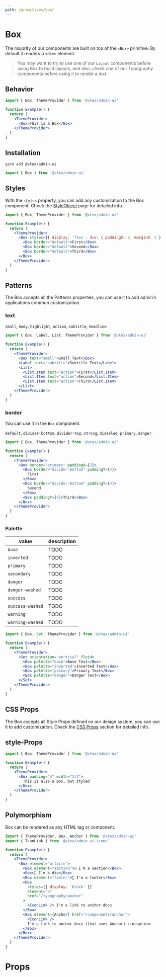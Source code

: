 ```yaml
---
path: /primitives/box/
---
```


# Box

The majority of our components are built on top of the `<Box>` primitive. By default it renders a `<div>` element.

> You may want to try to use one of our `Layout` components before using Box to build layouts, and also, check one of our Typography components before using it to render a text.

## Behavior

```jsx
import { Box, ThemeProvider } from '@vtex/admin-ui'

function Example() {
  return (
    <ThemeProvider>
      <Box>This is a Box</Box>
    </ThemeProvider>
  )
}
```

## Installation

```static
yarn add @vtex/admin-ui
```

```jsx static
import { Box } from '@vtex/admin-ui'
```

## Styles

With the `styles` property, you can add any customization to the Box component. Check the [StyleObject](/theming/style-object) page for detailed info.

```jsx
import { Box, ThemeProvider } from '@vtex/admin-ui'

function Example() {
  return (
    <ThemeProvider>
      <Box styles={{ display: 'flex', div: { paddingX: 2, marginX: 2 } }}>
        <Box border="default">First</Box>
        <Box border="default">Second</Box>
        <Box border="default">Third</Box>
      </Box>
    </ThemeProvider>
  )
}
```

## Patterns

The Box accepts all the Patterns properties, you can use it to add admin's applications common customization.

### text

`small`, `body`, `highlight`, `action`, `subtitle`, `headline`.

```jsx
import { Box, Label, List, ThemeProvider } from '@vtex/admin-ui'

function Example() {
  return (
    <ThemeProvider>
      <Box text="small">Small Text</Box>
      <Label text="subtitle">Subtitle Text</Label>
      <List>
        <List.Item text="action">First</List.Item>
        <List.Item text="action">Second</List.Item>
        <List.Item text="action">Third</List.Item>
      </List>
    </ThemeProvider>
  )
}
```

### border

You can use it in the `Box` component.

`default`, `divider-bottom`, `divider-top`, `strong`, `disabled`, `primary`, `danger`.

```jsx
import { Box, ThemeProvider } from '@vtex/admin-ui'

function Example() {
  return (
    <ThemeProvider>
      <Box border="primary" paddingX={3}>
        <Box border="divider-bottom" paddingY={4}>
          First
        </Box>
        <Box border="divider-bottom" paddingY={4}>
          Second
        </Box>
        <Box paddingY={4}>Third</Box>
      </Box>
    </ThemeProvider>
  )
}
```

### Palette

| value            | description |
| ---------------- | ----------- |
| `base`           | TODO        |
| `inverted`       | TODO        |
| `primary`        | TODO        |
| `secondary`      | TODO        |
| `danger`         | TODO        |
| `danger-washed`  | TODO        |
| `success`        | TODO        |
| `success-washed` | TODO        |
| `warning`        | TODO        |
| `warning-washed` | TODO        |

```jsx
import { Box, Set, ThemeProvider } from '@vtex/admin-ui'

function Example() {
  return (
    <ThemeProvider>
      <Set orientation="vertical" fluid>
        <Box palette="base">Base Text</Box>
        <Box palette="inverted">Inverted Text</Box>
        <Box palette="primary">Primary Text</Box>
        <Box palette="danger">Danger Text</Box>
      </Set>
    </ThemeProvider>
  )
}
```

## CSS Props

The Box accepts all Style Props defined on our design system, you can use it to add customization. Check the [CSS Props](/theming/css-props) section for detailed info.

## style-Props

```jsx
import { Box, ThemeProvider } from '@vtex/admin-ui'

function Example() {
  return (
    <ThemeProvider>
      <Box padding="4" width="1/2">
        This is also a Box, but styled
      </Box>
    </ThemeProvider>
  )
}
```

## Polymorphism

Box can be rendered as any HTML tag or component.

```jsx
import { ThemeProvider, Box, Anchor } from '@vtex/admin-ui'
import { IconLink } from '@vtex/admin-ui-icons'

function Example() {
  return (
    <ThemeProvider>
      <Box element="article">
        <Box element="section">👻 I'm a section</Box>
        <Box>👻 I'm a div</Box>
        <Box element="footer">👻 I'm a footer</Box>
        <Box
          styles={{ display: 'block' }}
          element="a"
          href="/typography/anchor"
        >
          <IconLink /> I'm a link to anchor docs
        </Box>
        <Box element={Anchor} href="/components/anchor">
          <IconLink />
          I'm a link to anchor docs (that uses Anchor) :inception:
        </Box>
      </Box>
    </ThemeProvider>
  )
}
```

# Props

<proptypes heading="Box" component="Box" />
